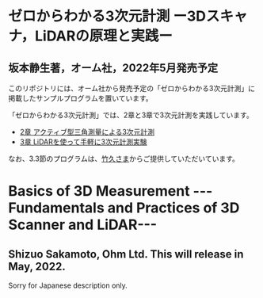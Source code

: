# ゼロからわかる3次元計測 ー3Dスキャナ，LiDARの原理と実践ー
## 坂本静生著，オーム社，2022年5月発売予定

このリポジトリには、オーム社から発売予定の「ゼロからわかる3次元計測」に掲載したサンプルプログラムを置いています。

「ゼロからわかる3次元計測」では、2章と3章で3次元計測を実践しています。
+ [2章 アクティブ型三角測量による3次元計測](https://github.com/ShizSak/Basics-of-3D-Measurement/tree/main/Chapter%202)
+ [3章 LiDARを使って手軽に3次元計測実験](https://github.com/ShizSak/Basics-of-3D-Measurement/tree/main/Chapter%203)

なお、3.3節のプログラムは、[竹久さま](https://github.com/aho1go)からご提供していただいています。

# Basics of 3D Measurement ---Fundamentals and Practices of 3D Scanner and LiDAR---
## Shizuo Sakamoto, Ohm Ltd. This will release in May, 2022.

Sorry for Japanese description only.
